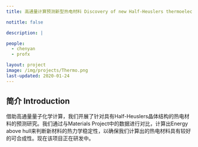 ```yaml
---
title: 高通量计算预测新型热电材料 Discovery of new Half-Heuslers thermoelectric materials with high-throughput screening

notitle: false

description: |

people:
  - chenyan
  - profx

layout: project
image: /img/projects/Thermo.png
last-updated: 2020-01-24
---
```


## 简介 Introduction

借助高通量量子化学计算，我们开展了针对具有Half-Heuslers晶体结构的热电材料的预测研究。我们通过与Materials Project中的数据进行对比，计算出Energy above hull来判断新材料的热力学稳定性，以确保我们计算出的热电材料具有较好的可合成性。现在该项目正在研发中。

